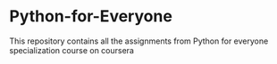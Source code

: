 # Python-for-Everyone
This repository contains all the assignments from Python for everyone specialization course on coursera
